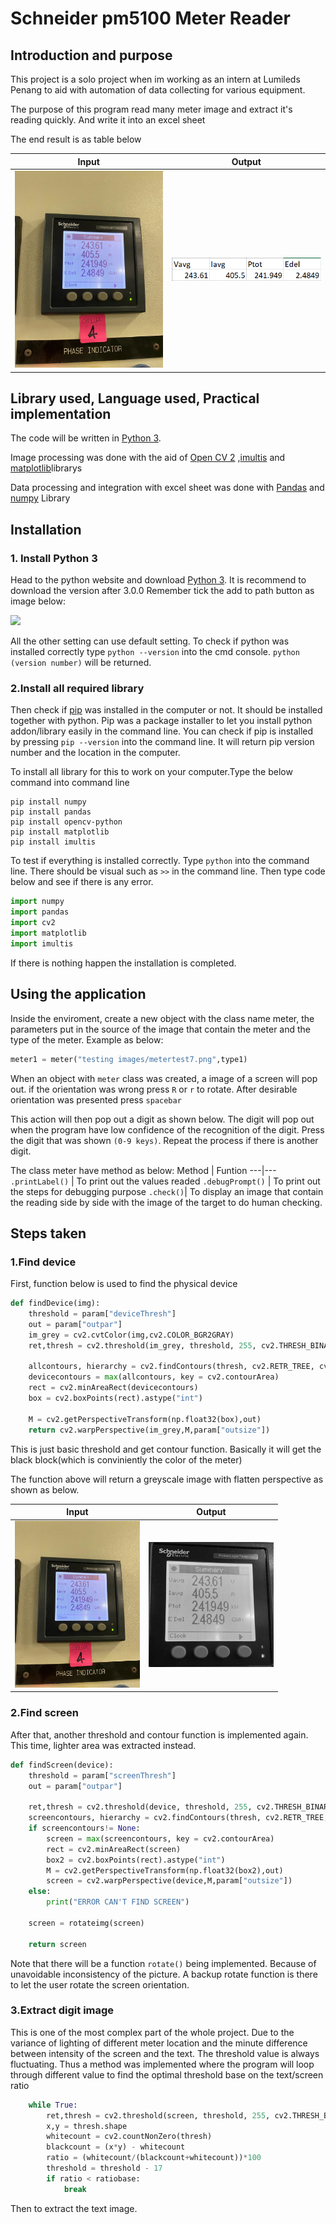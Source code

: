 # Schneider pm5100 Meter Reader
## Introduction and purpose
This project is a solo project when im working as an intern at Lumileds Penang to aid with automation of data collecting for various equipment.

The purpose of this program read many meter image and extract it's reading quickly. And write it into an excel sheet 

The end result is as table below

Input | Output
--- | ---
<img src = "https://github.com/Jawkx/opencv_meter_reader/blob/master/testing%20images/metertest2.png" width = "300"> | <img src = "https://github.com/Jawkx/opencv_meter_reader/blob/master/documentation%20pics/Excel%20output.png" width = "300">


## Library used, Language used, Practical implementation 
The code will be written in [Python 3](https://www.python.org/). 

Image processing was done with the aid of [Open CV 2](https://opencv.org/) ,[imultis](https://github.com/jrosebr1/imutils) and [matplotlib](https://matplotlib.org/)librarys

Data processing and integration with excel sheet was done with [Pandas](https://pandas.pydata.org/) and [numpy](https://numpy.org/) Library  

## Installation
### 1. Install Python 3
Head to the python website and download [Python 3](https://www.python.org/). It is recommend to download the version after 3.0.0
Remember tick the add to path button as image below:

<img src = "https://datatofish.com/wp-content/uploads/2018/10/0001_add_Python_to_Path.png" width = 300>

All the other setting can use default setting. To check if python was installed correctly type `python --version` into the cmd console. `python (version number)` will be returned.

### 2.Install all required library
Then check if [pip](https://pypi.org/project/pip/) was installed in the computer or not. It should be installed together with python. Pip was a package installer to let you install python addon/library easily in the command line. You can check if pip is installed by pressing `pip --version` into the command line. It will return pip version number and the location in the computer.

To install all library for this to work on your computer.Type the below command into command line

```
pip install numpy
pip install pandas
pip install opencv-python
pip install matplotlib
pip install imultis
```
To test if everything is installed correctly. Type `python` into the command line. There should be visual such as `>>` in the command line. Then type code below and see if there is any error.

``` python
import numpy
import pandas
import cv2
import matplotlib
import imultis
```
If there is nothing happen the installation is completed.

## Using the application
Inside the enviroment, create a new object with the class name meter, the parameters put in the source of the image that contain the meter and the type of the meter. Example as below:

```python
meter1 = meter("testing images/metertest7.png",type1)
```

When an object with `meter` class was created, a image of a screen will pop out. if the orientation was wrong press `R` or `r` to rotate. After desirable orientation was presented press `spacebar`

This action will then pop out a digit as shown below. The digit will pop out when the program have low confidence of the recognition of the digit. Press the digit that was shown `(0-9 keys)`. Repeat the process if there is another digit.

The class meter have method as below:
Method | Funtion
---|---
`.printLabel()` | To print out the values readed
`.debugPrompt()` | To print out the steps for debugging purpose
`.check()`| To display an image that contain the reading side by side with the image of the target to do human checking.

## Steps taken
### 1.Find device

First, function below is used to find the physical device 

```python
def findDevice(img):
    threshold = param["deviceThresh"]
    out = param["outpar"]
    im_grey = cv2.cvtColor(img,cv2.COLOR_BGR2GRAY)
    ret,thresh = cv2.threshold(im_grey, threshold, 255, cv2.THRESH_BINARY_INV)

    allcontours, hierarchy = cv2.findContours(thresh, cv2.RETR_TREE, cv2.CHAIN_APPROX_SIMPLE)
    devicecontours = max(allcontours, key = cv2.contourArea)
    rect = cv2.minAreaRect(devicecontours)
    box = cv2.boxPoints(rect).astype("int")

    M = cv2.getPerspectiveTransform(np.float32(box),out)
    return cv2.warpPerspective(im_grey,M,param["outsize"])
```

This is just basic threshold and get contour function. Basically it will get the black block(which is conviniently the color of the meter)

The function above will return a greyscale image with flatten perspective as shown as below.

Input | Output
--- | ---
<img src = "https://github.com/Jawkx/opencv_meter_reader/blob/master/testing%20images/metertest2.png" width = "200"> | <img src = "https://github.com/Jawkx/opencv_meter_reader/blob/master/documentation%20pics/deviceimg.png" width = "200">

### 2.Find screen
After that, another threshold and contour function is implemented again. This time, lighter area was extracted instead. 

```python
def findScreen(device):
    threshold = param["screenThresh"]
    out = param["outpar"]

    ret,thresh = cv2.threshold(device, threshold, 255, cv2.THRESH_BINARY)
    screencontours, hierarchy = cv2.findContours(thresh, cv2.RETR_TREE, cv2.CHAIN_APPROX_SIMPLE)
    if screencontours!= None:
        screen = max(screencontours, key = cv2.contourArea)
        rect = cv2.minAreaRect(screen)
        box2 = cv2.boxPoints(rect).astype("int")
        M = cv2.getPerspectiveTransform(np.float32(box2),out)
        screen = cv2.warpPerspective(device,M,param["outsize"])
    else:
        print("ERROR CAN'T FIND SCREEN")

    screen = rotateimg(screen)

    return screen
```

Note that there will be a function `rotate()` being implemented. Because of unavoidable inconsistency of the picture. A backup rotate function is there to let the user rotate the screen orientation.

### 3.Extract digit image

This is one of the most complex part of the whole project. Due to the variance of lighting of different meter location and the minute difference between intensity of the screen and the text. The threshold value is always fluctuating. Thus a method was implemented where the program will loop through different value to find the optimal threshold base on the text/screen ratio

```python
    while True:
        ret,thresh = cv2.threshold(screen, threshold, 255, cv2.THRESH_BINARY_INV)
        x,y = thresh.shape
        whitecount = cv2.countNonZero(thresh)
        blackcount = (x*y) - whitecount
        ratio = (whitecount/(blackcount+whitecount))*100
        threshold = threshold - 17
        if ratio < ratiobase:
            break
```

Then to extract the text image.